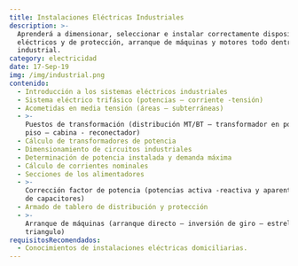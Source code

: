 ```yaml
---
title: Instalaciones Eléctricas Industriales
description: >-
  Aprenderá a dimensionar, seleccionar e instalar correctamente dispositivos
  eléctricos y de protección, arranque de máquinas y motores todo dentro el área
  industrial.
category: electricidad
date: 17-Sep-19
img: /img/industrial.png
contenido:
  - Introducción a los sistemas eléctricos industriales
  - Sistema eléctrico trifásico (potencias – corriente -tensión)
  - Acometidas en media tensión (áreas – subterráneas)
  - >-
    Puestos de transformación (distribución MT/BT – transformador en poste –
    piso – cabina - reconectador)
  - Cálculo de transformadores de potencia
  - Dimensionamiento de circuitos industriales
  - Determinación de potencia instalada y demanda máxima
  - Cálculo de corrientes nominales
  - Secciones de los alimentadores
  - >-
    Corrección factor de potencia (potencias activa -reactiva y aparente - banco
    de capacitores)
  - Armado de tablero de distribución y protección
  - >-
    Arranque de máquinas (arranque directo – inversión de giro – estrella
    triangulo)
requisitosRecomendados:
  - Conocimientos de instalaciones eléctricas domiciliarias.
---
```


